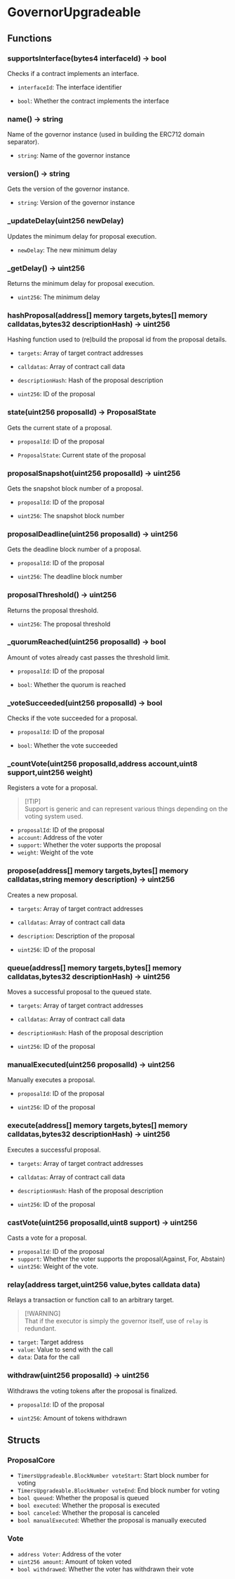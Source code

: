 # GovernorUpgradeable

## Functions

### supportsInterface(bytes4 interfaceId) -> bool

Checks if a contract implements an interface.

- `interfaceId`: The interface identifier

- `bool`: Whether the contract implements the interface

### name() -> string

Name of the governor instance (used in building the ERC712 domain separator).

- `string`: Name of the governor instance

### version() -> string

Gets the version of the governor instance.

- `string`: Version of the governor instance

### _updateDelay(uint256 newDelay)

Updates the minimum delay for proposal execution.

- `newDelay`: The new minimum delay

### _getDelay() -> uint256

Returns the minimum delay for proposal execution.

- `uint256`: The minimum delay

### hashProposal(address\[\] memory targets,bytes\[\] memory calldatas,bytes32 descriptionHash) -> uint256

Hashing function used to (re)build the proposal id from the proposal details.

- `targets`: Array of target contract addresses
- `calldatas`: Array of contract call data
- `descriptionHash`: Hash of the proposal description

- `uint256`: ID of the proposal

### state(uint256 proposalId) -> ProposalState

Gets the current state of a proposal.

- `proposalId`: ID of the proposal

- `ProposalState`: Current state of the proposal

### proposalSnapshot(uint256 proposalId) -> uint256

Gets the snapshot block number of a proposal.

- `proposalId`: ID of the proposal

- `uint256`: The snapshot block number

### proposalDeadline(uint256 proposalId) -> uint256

Gets the deadline block number of a proposal.

- `proposalId`: ID of the proposal

- `uint256`: The deadline block number

### proposalThreshold() -> uint256

Returns the proposal threshold.

- `uint256`: The proposal threshold

### _quorumReached(uint256 proposalId) -> bool

Amount of votes already cast passes the threshold limit.

- `proposalId`: ID of the proposal

- `bool`: Whether the quorum is reached

### _voteSucceeded(uint256 proposalId) -> bool

Checks if the vote succeeded for a proposal.

- `proposalId`: ID of the proposal

- `bool`: Whether the vote succeeded

### _countVote(uint256 proposalId,address account,uint8 support,uint256 weight)

Registers a vote for a proposal.

> \[!TIP\]   
> Support is generic and can represent various things depending on the voting system used.

- `proposalId`: ID of the proposal
- `account`: Address of the voter
- `support`: Whether the voter supports the proposal
- `weight`: Weight of the vote

### propose(address\[\] memory targets,bytes\[\] memory calldatas,string memory description) -> uint256

Creates a new proposal.

- `targets`: Array of target contract addresses
- `calldatas`: Array of contract call data
- `description`: Description of the proposal

- `uint256`: ID of the proposal

### queue(address\[\] memory targets,bytes\[\] memory calldatas,bytes32 descriptionHash) -> uint256

Moves a successful proposal to the queued state.

- `targets`: Array of target contract addresses
- `calldatas`: Array of contract call data
- `descriptionHash`: Hash of the proposal description

- `uint256`: ID of the proposal

### manualExecuted(uint256 proposalId) -> uint256

Manually executes a proposal.

- `proposalId`: ID of the proposal

- `uint256`: ID of the proposal

### execute(address\[\] memory targets,bytes\[\] memory calldatas,bytes32 descriptionHash) -> uint256

Executes a successful proposal.

- `targets`: Array of target contract addresses
- `calldatas`: Array of contract call data
- `descriptionHash`: Hash of the proposal description

- `uint256`: ID of the proposal

### castVote(uint256 proposalId,uint8 support) -> uint256

Casts a vote for a proposal.

- `proposalId`: ID of the proposal
- `support`: Whether the voter supports the proposal(Against, For, Abstain)
- `uint256`: Weight of the vote.

### relay(address target,uint256 value,bytes calldata data)

Relays a transaction or function call to an arbitrary target.

> \[!WARNING\]   
> That if the executor is simply the governor itself, use of `relay` is redundant.

- `target`: Target address
- `value`: Value to send with the call
- `data`: Data for the call

### withdraw(uint256 proposalId) -> uint256

Withdraws the voting tokens after the proposal is finalized.

- `proposalId`: ID of the proposal

- `uint256`: Amount of tokens withdrawn

## Structs

### ProposalCore

- `TimersUpgradeable.BlockNumber voteStart`: Start block number for voting
- `TimersUpgradeable.BlockNumber voteEnd`: End block number for voting
- `bool queued`: Whether the proposal is queued
- `bool executed`: Whether the proposal is executed
- `bool canceled`: Whether the proposal is canceled
- `bool manualExecuted`: Whether the proposal is manually executed

### Vote

- `address Voter`: Address of the voter
- `uint256 amount`: Amount of token voted
- `bool withdrawed`: Whether the voter has withdrawn their vote

